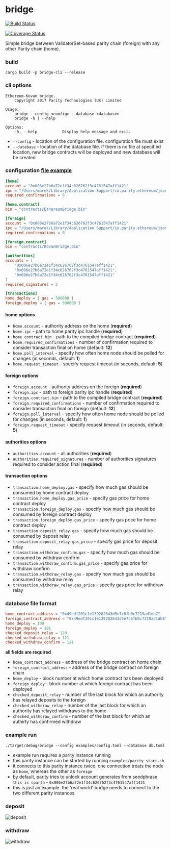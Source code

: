 # bridge

[![Build Status][travis-image]][travis-url]

[travis-image]: https://travis-ci.org/paritytech/parity-bridge.svg?branch=master
[travis-url]: https://travis-ci.org/paritytech/parity-bridge

[![Coverage Status][coveralls-image]][coveralls-url]

[coveralls-image]: https://coveralls.io/repos/github/paritytech/parity-bridge/badge.svg?branch=master
[coveralls-url]: https://coveralls.io/github/paritytech/parity-bridge?branch=master

Simple bridge between ValidatorSet-based parity chain (foreign) with any other Parity chain (home).

### build

```
cargo build -p bridge-cli --release
```

### cli options

```
Ethereum-Kovan bridge.
    Copyright 2017 Parity Technologies (UK) Limited

Usage:
    bridge --config <config> --database <database>
    bridge -h | --help

Options:
    -h, --help           Display help message and exit.
```

- `--config` - location of the configuration file. configuration file must exist
- `--database` - location of the database file. if there is no file at specified location, new bridge contracts will be deployed and new database will be created

### configuration [file example](./examples/config.toml)

```toml
[home]
account = "0x006e27b6a72e1f34c626762f3c4761547aff1421"
ipc = "/Users/marek/Library/Application Support/io.parity.ethereum/jsonrpc.ipc"
required_confirmations = 0

[home.contract]
bin = "contracts/EthereumBridge.bin"

[foreign]
account = "0x006e27b6a72e1f34c626762f3c4761547aff1421"
ipc = "/Users/marek/Library/Application Support/io.parity.ethereum/jsonrpc.ipc"
required_confirmations = 0

[foreign.contract]
bin = "contracts/KovanBridge.bin"

[authorities]
accounts = [
	"0x006e27b6a72e1f34c626762f3c4761547aff1421",
	"0x006e27b6a72e1f34c626762f3c4761547aff1421",
	"0x006e27b6a72e1f34c626762f3c4761547aff1421"
]
required_signatures = 2

[transactions]
home_deploy = { gas = 500000 }
foreign_deploy = { gas = 500000 }
```

#### home options

- `home.account` - authority address on the home (**required**)
- `home.ipc` - path to home parity ipc handle (**required**)
- `home.contract.bin` - path to the compiled bridge contract (**required**)
- `home.required_confirmations` - number of confirmation required to consider transaction final on home (default: **12**)
- `home.poll_interval` - specify how often home node should be polled for changes (in seconds, default: **1**)
- `home.request_timeout` - specify request timeout (in seconds, default: **5**)

#### foreign options

- `foreign.account` - authority address on the foreign (**required**)
- `foreign.ipc` - path to foreign parity ipc handle (**required**)
- `foreign.contract.bin` - path to the compiled bridge contract (**required**)
- `foreign.required_confirmations` - number of confirmation required to consider transaction final on foreign (default: **12**)
- `foreign.poll_interval` - specify how often home node should be polled for changes (in seconds, default: **1**)
- `foreign.request_timeout` - specify request timeout (in seconds, default: **5**)


#### authorities options

- `authorities.account` - all authorities (**required**)
- `authorities.required_signatures` - number of authorities signatures required to consider action final (**required**)

#### transaction options

- `transaction.home_deploy.gas` - specify how much gas should be consumed by home contract deploy
- `transaction.home_deploy.gas_price` - specify gas price for home contract deploy
- `transaction.foreign_deploy.gas` - specify how much gas should be consumed by foreign contract deploy
- `transaction.foreign_deploy.gas_price` - specify gas price for home contract deploy
- `transaction.deposit_relay.gas` - specify how much gas should be consumed by deposit relay
- `transaction.deposit_relay.gas_price` - specify gas price for deposit relay
- `transaction.withdraw_confirm.gas` - specify how much gas should be consumed by withdraw confirm
- `transaction.withdraw_confirm.gas_price` - specify gas price for withdraw confirm
- `transaction.withdraw_relay.gas` - specify how much gas should be consumed by withdraw relay
- `transaction.withdraw_relay.gas_price` - specify gas price for withdraw relay

### database file format

```toml
home_contract_address = "0x49edf201c1e139282643d5e7c6fb0c7219ad1db7"
foreign_contract_address = "0x49edf201c1e139282643d5e7c6fb0c7219ad1db8"
home_deploy = 100
foreign_deploy = 101
checked_deposit_relay = 120
checked_withdraw_relay = 121
checked_withdraw_confirm = 121
```

**all fields are required**

- `home_contract_address` - address of the bridge contract on home chain
- `foreign_contract_address` - address of the bridge contract on foreign chain
- `home_deploy` - block number at which home contract has been deployed
- `foreign_deploy` - block number at which foreign contract has been deployed
- `checked_deposit_relay` - number of the last block for which an authority has relayed deposits to the foreign
- `checked_withdraw_relay` - number of the last block for which an authority has relayed withdraws to the home
- `checked_withdraw_confirm` - number of the last block for which an authirty has confirmed withdraw

### example run

```
./target/debug/bridge --config examples/config.toml --database db.toml
```

- example run requires a parity instance running
- this parity instance can be started by running `examples/parity_start.sh`
- it connects to this parity instance twice. one connection treats the node as `home`, whereas the other as `foreign`
- by default, parity tries to unlock account generates from seedphrase `this is sparta` - `0x006e27b6a72e1f34c626762f3c4761547aff1421`
- this is just an example. the 'real world' bridge needs to connect to the two different parity instances

### deposit

![deposit](./res/deposit.png)

### withdraw

![withdraw](./res/withdraw.png)
